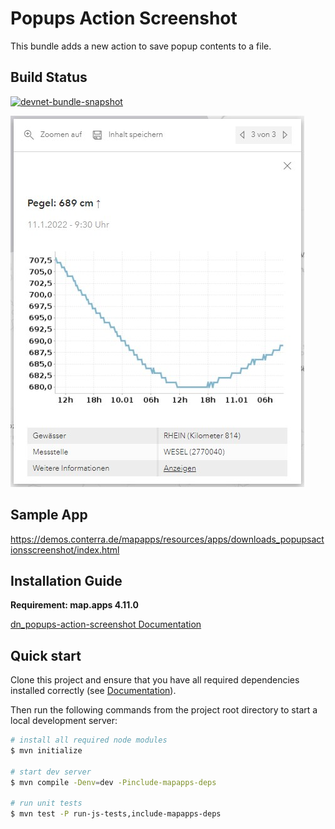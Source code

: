 # Popups Action Screenshot
This bundle adds a new action to save popup contents to a file.

## Build Status
[![devnet-bundle-snapshot](https://github.com/conterra/mapapps-popups-action-screenshot/actions/workflows/devnet-bundle-snapshot.yml/badge.svg)](https://github.com/conterra/mapapps-popups-action-screenshot/actions/workflows/devnet-bundle-snapshot.yml)

![Screenshot App](https://github.com/conterra/mapapps-popups-action-screenshot/blob/master/screenshot.JPG)

## Sample App
https://demos.conterra.de/mapapps/resources/apps/downloads_popupsactionsscreenshot/index.html

## Installation Guide

**Requirement: map.apps 4.11.0**

[dn_popups-action-screenshot Documentation](https://github.com/conterra/mapapps-popups-action-screenshot/tree/master/src/main/js/bundles/dn_popups-action-screenshot)

## Quick start

Clone this project and ensure that you have all required dependencies installed correctly (see [Documentation](https://docs.conterra.de/en/mapapps/latest/developersguide/getting-started/set-up-development-environment.html)).

Then run the following commands from the project root directory to start a local development server:

```bash
# install all required node modules
$ mvn initialize

# start dev server
$ mvn compile -Denv=dev -Pinclude-mapapps-deps

# run unit tests
$ mvn test -P run-js-tests,include-mapapps-deps
```
